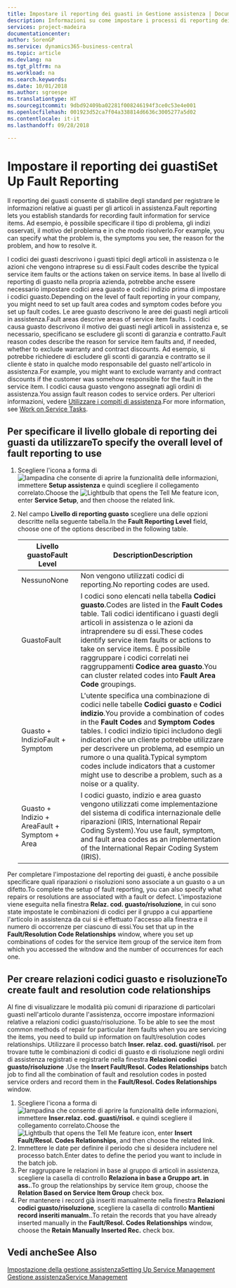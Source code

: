 ```yaml
---
title: Impostare il reporting dei guasti in Gestione assistenza | Documenti Microsoft
description: Informazioni su come impostare i processi di reporting dei guasti.
services: project-madeira
documentationcenter: 
author: SorenGP
ms.service: dynamics365-business-central
ms.topic: article
ms.devlang: na
ms.tgt_pltfrm: na
ms.workload: na
ms.search.keywords: 
ms.date: 10/01/2018
ms.author: sgroespe
ms.translationtype: HT
ms.sourcegitcommit: 9dbd92409ba02281f008246194f3ce0c53e4e001
ms.openlocfilehash: 001923d52ca7f04a338814d6636c3005277a5d02
ms.contentlocale: it-it
ms.lasthandoff: 09/28/2018

---
```


# <a name="set-up-fault-reporting"></a><span data-ttu-id="2c06c-103">Impostare il reporting dei guasti</span><span class="sxs-lookup"><span data-stu-id="2c06c-103">Set Up Fault Reporting</span></span>
<span data-ttu-id="2c06c-104">Il reporting dei guasti consente di stabilire degli standard per registrare le informazioni relative ai guasti per gli articoli in assistenza.</span><span class="sxs-lookup"><span data-stu-id="2c06c-104">Fault reporting lets you establish standards for recording fault information for service items.</span></span> <span data-ttu-id="2c06c-105">Ad esempio, è possibile specificare il tipo di problema, gli indizi osservati, il motivo del problema e in che modo risolverlo.</span><span class="sxs-lookup"><span data-stu-id="2c06c-105">For example, you can specify what the problem is, the symptoms you see, the reason for the problem, and how to resolve it.</span></span>  

<span data-ttu-id="2c06c-106">I codici dei guasti descrivono i guasti tipici degli articoli in assistenza o le azioni che vengono intraprese su di essi.</span><span class="sxs-lookup"><span data-stu-id="2c06c-106">Fault codes describe the typical service item faults or the actions taken on service items.</span></span> <span data-ttu-id="2c06c-107">In base al livello di reporting di guasto nella propria azienda, potrebbe anche essere necessario impostare codici area guasto e codici indizio prima di impostare i codici guasto.</span><span class="sxs-lookup"><span data-stu-id="2c06c-107">Depending on the level of fault reporting in your company, you might need to set up fault area codes and symptom codes before you set up fault codes.</span></span> <span data-ttu-id="2c06c-108">Le aree guasto descrivono le aree dei guasti negli articoli in assistenza.</span><span class="sxs-lookup"><span data-stu-id="2c06c-108">Fault areas descrive areas of service item faults.</span></span> <span data-ttu-id="2c06c-109">I codici causa guasto descrivono il motivo dei guasti negli articoli in assistenza e, se necessario, specificano se escludere gli sconti di garanzia e contratto.</span><span class="sxs-lookup"><span data-stu-id="2c06c-109">Fault reason codes describe the reason for service item faults and, if needed, whether to exclude warranty and contract discounts.</span></span> <span data-ttu-id="2c06c-110">Ad esempio, si potrebbe richiedere di escludere gli sconti di garanzia e contratto se il cliente è stato in qualche modo responsabile del guasto nell'articolo in assistenza.</span><span class="sxs-lookup"><span data-stu-id="2c06c-110">For example, you might want to exclude warranty and contract discounts if the customer was somehow responsible for the fault in the service item.</span></span> <span data-ttu-id="2c06c-111">I codici causa guasto vengono assegnati agli ordini di assistenza.</span><span class="sxs-lookup"><span data-stu-id="2c06c-111">You assign fault reason codes to service orders.</span></span> <span data-ttu-id="2c06c-112">Per ulteriori informazioni, vedere [Utilizzare i compiti di assistenza](service-how-to-work-on-service-tasks.md).</span><span class="sxs-lookup"><span data-stu-id="2c06c-112">For more information, see [Work on Service Tasks](service-how-to-work-on-service-tasks.md).</span></span>  

## <a name="to-specify-the-overall-level-of-fault-reporting-to-use"></a><span data-ttu-id="2c06c-113">Per specificare il livello globale di reporting dei guasti da utilizzare</span><span class="sxs-lookup"><span data-stu-id="2c06c-113">To specify the overall level of fault reporting to use</span></span>
1. <span data-ttu-id="2c06c-114">Scegliere l'icona a forma di ![lampadina che consente di aprire la funzionalità delle informazioni](media/ui-search/search_small.png "Informazioni sull'operazione che si desidera eseguire"), immettere **Setup assistenza** e quindi scegliere il collegamento correlato.</span><span class="sxs-lookup"><span data-stu-id="2c06c-114">Choose the ![Lightbulb that opens the Tell Me feature](media/ui-search/search_small.png "Tell me what you want to do") icon, enter **Service Setup**, and then choose the related link.</span></span>
2. <span data-ttu-id="2c06c-115">Nel campo **Livello di reporting guasto** scegliere una delle opzioni descritte nella seguente tabella.</span><span class="sxs-lookup"><span data-stu-id="2c06c-115">In the **Fault Reporting Level** field, choose one of the options described in the following table.</span></span>  

    |<span data-ttu-id="2c06c-116">**Livello guasto**</span><span class="sxs-lookup"><span data-stu-id="2c06c-116">**Fault Level**</span></span>|<span data-ttu-id="2c06c-117">**Description**</span><span class="sxs-lookup"><span data-stu-id="2c06c-117">**Description**</span></span>|  
    |------------|-------------|  
    |<span data-ttu-id="2c06c-118">Nessuno</span><span class="sxs-lookup"><span data-stu-id="2c06c-118">None</span></span> | <span data-ttu-id="2c06c-119">Non vengono utilizzati codici di reporting.</span><span class="sxs-lookup"><span data-stu-id="2c06c-119">No reporting codes are used.</span></span>|  
    |<span data-ttu-id="2c06c-120">Guasto</span><span class="sxs-lookup"><span data-stu-id="2c06c-120">Fault</span></span> | <span data-ttu-id="2c06c-121">I codici sono elencati nella tabella **Codici guasto**.</span><span class="sxs-lookup"><span data-stu-id="2c06c-121">Codes are listed in the **Fault Codes** table.</span></span> <span data-ttu-id="2c06c-122">Tali codici identificano i guasti degli articoli in assistenza o le azioni da intraprendere su di essi.</span><span class="sxs-lookup"><span data-stu-id="2c06c-122">These codes identify service item faults or actions to take on service items.</span></span> <span data-ttu-id="2c06c-123">È possibile raggruppare i codici correlati nei raggruppamenti **Codice area guasto**.</span><span class="sxs-lookup"><span data-stu-id="2c06c-123">You can cluster related codes into **Fault Area Code** groupings.</span></span>|  
    |<span data-ttu-id="2c06c-124">Guasto + Indizio</span><span class="sxs-lookup"><span data-stu-id="2c06c-124">Fault + Symptom</span></span> | <span data-ttu-id="2c06c-125">L'utente specifica una combinazione di codici nelle tabelle **Codici guasto** e **Codici indizio**.</span><span class="sxs-lookup"><span data-stu-id="2c06c-125">You provide a combination of codes in the **Fault Codes** and **Symptom Codes** tables.</span></span> <span data-ttu-id="2c06c-126">I codici indizio tipici includono degli indicatori che un cliente potrebbe utilizzare per descrivere un problema, ad esempio un rumore o una qualità.</span><span class="sxs-lookup"><span data-stu-id="2c06c-126">Typical symptom codes include indicators that a customer might use to describe a problem, such as a noise or a quality.</span></span>|  
    |<span data-ttu-id="2c06c-127">Guasto + Indizio + Area</span><span class="sxs-lookup"><span data-stu-id="2c06c-127">Fault + Symptom + Area</span></span> | <span data-ttu-id="2c06c-128">I codici guasto, indizio e area guasto vengono utilizzati come implementazione del sistema di codifica internazionale delle riparazioni (IRIS, International Repair Coding System).</span><span class="sxs-lookup"><span data-stu-id="2c06c-128">You use fault, symptom, and fault area codes as an implementation of the International Repair Coding System (IRIS).</span></span>|  

<span data-ttu-id="2c06c-129">Per completare l'impostazione del reporting dei guasti, è anche possibile specificare quali riparazioni o risoluzioni sono associate a un guasto o a un difetto.</span><span class="sxs-lookup"><span data-stu-id="2c06c-129">To complete the setup of fault reporting, you can also specify what repairs or resolutions are associated with a fault or defect.</span></span> <span data-ttu-id="2c06c-130">L'impostazione viene eseguita nella finestra **Relaz. cod. guasto/risoluzione**, in cui sono state impostate le combinazioni di codici per il gruppo a cui appartiene l'articolo in assistenza da cui si è effettuato l'accesso alla finestra e il numero di occorrenze per ciascuno di essi.</span><span class="sxs-lookup"><span data-stu-id="2c06c-130">You set that up in the **Fault/Resolution Code Relationships** window, where you set up combinations of codes for the service item group of the service item from which you accessed the witndow and the number of occurrences for each one.</span></span>

## <a name="to-create-fault-and-resolution-code-relationships"></a><span data-ttu-id="2c06c-131">Per creare relazioni codici guasto e risoluzione</span><span class="sxs-lookup"><span data-stu-id="2c06c-131">To create fault and resolution code relationships</span></span>
<span data-ttu-id="2c06c-132"><!--this needs to go in a working with topic--> Al fine di visualizzare le modalità più comuni di riparazione di particolari guasti nell'articolo durante l'assistenza, occorre impostare informazioni relative a relazioni codici guasto/risoluzione.</span><span class="sxs-lookup"><span data-stu-id="2c06c-132"><!--this needs to go in a working with topic--> To be able to see the most common methods of repair for particular item faults when you are servicing the items, you need to build up information on fault/resolution codes relationships.</span></span> <span data-ttu-id="2c06c-133">Utilizzare il processo batch **Inser. relaz. cod. guasti/risol.** per trovare tutte le combinazioni di codici di guasto e di risoluzione negli ordini di assistenza registrati e registrarle nella finestra **Relazioni codici guasto/risoluzione** .</span><span class="sxs-lookup"><span data-stu-id="2c06c-133">Use the **Insert Fault/Resol. Codes Relationships** batch job to find all the combination of fault and resolution codes in posted service orders and record them in the **Fault/Resol. Codes Relationships** window.</span></span>

1. <span data-ttu-id="2c06c-134">Scegliere l'icona a forma di ![lampadina che consente di aprire la funzionalità delle informazioni](media/ui-search/search_small.png "Informazioni sull'operazione che si desidera eseguire"), immettere **Inser.relaz. cod. guasti/risol.** e quindi scegliere il collegamento correlato.</span><span class="sxs-lookup"><span data-stu-id="2c06c-134">Choose the ![Lightbulb that opens the Tell Me feature](media/ui-search/search_small.png "Tell me what you want to do") icon, enter **Insert Fault/Resol. Codes Relationships**, and then choose the related link.</span></span>  
2. <span data-ttu-id="2c06c-135">Immettere le date per definire il periodo che si desidera includere nel processo batch.</span><span class="sxs-lookup"><span data-stu-id="2c06c-135">Enter dates to define the period you want to include in the batch job.</span></span>  
3. <span data-ttu-id="2c06c-136">Per raggruppare le relazioni in base al gruppo di articoli in assistenza, scegliere la casella di controllo **Relaziona in base a Gruppo art. in ass.**.</span><span class="sxs-lookup"><span data-stu-id="2c06c-136">To group the relationships by service item group, choose the **Relation Based on Service Item Group** check box.</span></span>  
4. <span data-ttu-id="2c06c-137">Per mantenere i record già inseriti manualmente nella finestra **Relazioni codici guasto/risoluzione**, scegliere la casella di controllo **Mantieni record inseriti manualm.**.</span><span class="sxs-lookup"><span data-stu-id="2c06c-137">To retain the records that you have already inserted manually in the **Fault/Resol. Codes Relationships** window, choose the **Retain Manually Inserted Rec.** check box.</span></span>  

## <a name="see-also"></a><span data-ttu-id="2c06c-138">Vedi anche</span><span class="sxs-lookup"><span data-stu-id="2c06c-138">See Also</span></span>
[<span data-ttu-id="2c06c-139">Impostazione della gestione assistenza</span><span class="sxs-lookup"><span data-stu-id="2c06c-139">Setting Up Service Management</span></span>](service-setup-service.md)  
[<span data-ttu-id="2c06c-140">Gestione assistenza</span><span class="sxs-lookup"><span data-stu-id="2c06c-140">Service Management</span></span>](service-service.md)  

